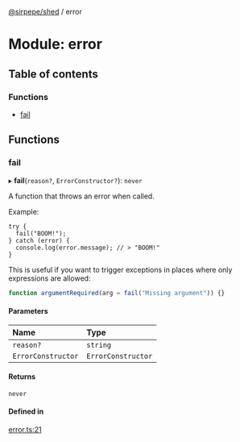 [@sirpepe/shed](../README.md) / error

# Module: error

## Table of contents

### Functions

- [fail](error.md#fail)

## Functions

### fail

▸ **fail**(`reason?`, `ErrorConstructor?`): `never`

A function that throws an error when called.

Example:

```
try {
  fail("BOOM!");
} catch (error) {
  console.log(error.message); // > "BOOM!"
}
```

This is useful if you want to trigger exceptions in places where only
expressions are allowed:

```typescript
function argumentRequired(arg = fail("Missing argument")) {}
```

#### Parameters

| Name | Type |
| :------ | :------ |
| `reason?` | `string` |
| `ErrorConstructor` | `ErrorConstructor` |

#### Returns

`never`

#### Defined in

[error.ts:21](https://github.com/SirPepe/shed/blob/09bef43/src/error.ts#L21)
